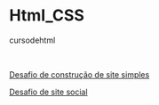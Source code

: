 # Html_CSS
 cursodehtml

<br>

<a href="https://matheuspaltian.github.io/Html_CSS/ex013_DESAFIO/site2.html" target="_blank"> Desafio de construção de site simples</a>

<a href="https://matheuspaltian.github.io/Html_CSS/ex011_LinksPerso_pag_social%20copy/site.html" target="_blank"> Desafio de site social</a>

